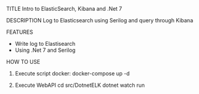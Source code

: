 TITLE
Intro to ElasticSearch, Kibana and .Net 7

DESCRIPTION
Log to Elasticsearch using Serilog and query through Kibana

FEATURES
- Write log to Elastisearch
- Using .Net 7 and Serilog

HOW TO USE
1. Execute script docker:
docker-compose up -d

2. Execute WebAPI 
cd src/DotnetELK
dotnet watch run